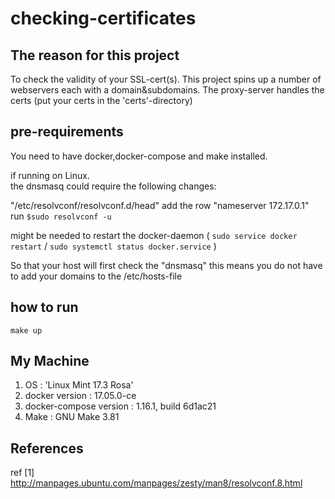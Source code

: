 # checking-certificates

## The reason for this project
To check the validity of your SSL-cert(s).
This project spins up a number of webservers each with a domain&subdomains.
The proxy-server handles the certs (put your certs in the 'certs'-directory)

## pre-requirements
You need to have docker,docker-compose and make installed.

if running on Linux.<br>
the dnsmasq could require the following changes:

"/etc/resolvconf/resolvconf.d/head" 
add the row "nameserver 172.17.0.1"<br>
run `$sudo resolvconf -u`

might be needed to restart the docker-daemon ( `sudo service docker restart` / `sudo systemctl status docker.service` ) 

So that your host will first check the "dnsmasq"
this means you do not have to add your domains to the /etc/hosts-file

## how to run
`make up`

## My Machine
1. OS :  'Linux Mint 17.3 Rosa'
2. docker version : 17.05.0-ce 
3. docker-compose version : 1.16.1, build 6d1ac21
4. Make : GNU Make 3.81

## References
ref [1] http://manpages.ubuntu.com/manpages/zesty/man8/resolvconf.8.html

